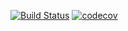 [![Build Status](https://travis-ci.org/stemasoff/HomeWorkWallpaperCalculator.svg?branch=master)](https://travis-ci.org/stemasoff/HomeWorkWallpaperCalculator)
[![codecov](https://codecov.io/gh/stemasoff/HomeWorkWallpaperCalculator/branch/master/graph/badge.svg)](https://codecov.io/gh/stemasoff/HomeWorkWallpaperCalculator)